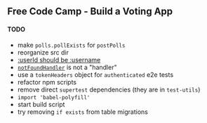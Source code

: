 Free Code Camp - Build a Voting App
----

#### TODO

- make `polls.pollExists` for `postPolls`
- reorganize src dir
- [:userId should be :username](https://github.com/thebearingedge/free-code-camp-voting-app/blob/master/src/api/unit/users-handlers.test.js#L18)
- [`notFoundHandler`](https://github.com/thebearingedge/free-code-camp-voting-app/blob/master/src/api/errors.js#L68) is not a "handler"
- use a `tokenHeaders` object for `authenticated` e2e tests
- refactor npm scripts
- remove direct `supertest` dependencies (they are in `test-utils`)
- `import 'babel-polyfill'`
- start build script
- try removing `if exists` from table migrations
